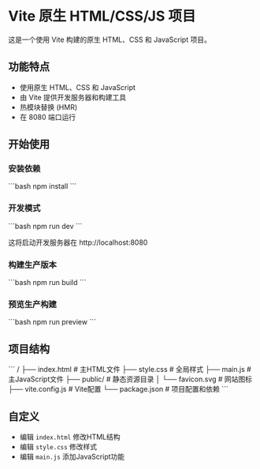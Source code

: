 # Vite 原生 HTML/CSS/JS 项目

这是一个使用 Vite 构建的原生 HTML、CSS 和 JavaScript 项目。

## 功能特点

- 使用原生 HTML、CSS 和 JavaScript
- 由 Vite 提供开发服务器和构建工具
- 热模块替换 (HMR)
- 在 8080 端口运行

## 开始使用

### 安装依赖

\`\`\`bash
npm install
\`\`\`

### 开发模式

\`\`\`bash
npm run dev
\`\`\`

这将启动开发服务器在 http://localhost:8080

### 构建生产版本

\`\`\`bash
npm run build
\`\`\`

### 预览生产构建

\`\`\`bash
npm run preview
\`\`\`

## 项目结构

\`\`\`
/
├── index.html      # 主HTML文件
├── style.css       # 全局样式
├── main.js         # 主JavaScript文件
├── public/         # 静态资源目录
│   └── favicon.svg # 网站图标
├── vite.config.js  # Vite配置
└── package.json    # 项目配置和依赖
\`\`\`

## 自定义

- 编辑 `index.html` 修改HTML结构
- 编辑 `style.css` 修改样式
- 编辑 `main.js` 添加JavaScript功能